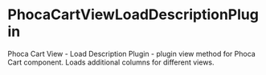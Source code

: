 # PhocaCartViewLoadDescriptionPlugin
 Phoca Cart View - Load Description Plugin - plugin view method for Phoca Cart component. Loads additional columns for different views.
